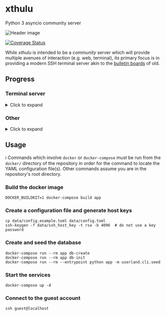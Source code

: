# xthulu

Python 3 asyncio community server

![Header image](https://github.com/haliphax/xthulu/raw/assets/xthulu.jpg)

[![Coverage Status](https://coveralls.io/repos/github/haliphax/xthulu/badge.svg?branch=master)](https://coveralls.io/github/haliphax/xthulu?branch=master)

While _xthulu_ is intended to be a _community_ server which will provide
multiple avenues of interaction (e.g. web, terminal), its primary focus is in
providing a modern SSH terminal server akin to the [bulletin boards] of old.

## Progress

### Terminal server

<details>
<summary>Click to expand</summary>

- [x] SSH server
- [x] PROXY v1 support
- [ ] SCP subsystem
- [ ] SFTP subsystem
- [x] Userland script stack
  - [x] Goto
  - [x] Gosub
  - [x] Exception handling
- [x] Isolated `blessed.Terminal` process and proxy
- [ ] UI components
  - [ ] Block editor
  - [x] Line editor (block editor with a single line)
  - [ ] Lightbar
  - [ ] Vertical lightbar
  - [ ] Matrix (vertical/horizontal lightbar)
  - [ ] Panel (scrollable boundary)

</details>

### Other

<details>
<summary>Click to expand</summary>

- [ ] HTTP server
  - [ ] Static files
  - [ ] REST API
- [ ] IPC
  - [x] Session events queue
  - [x] Methods for manipulating queue (querying specific events, etc.)
  - [ ] Can target other sessions and send them events (gosub/goto, chat requests, IM, etc.)
  - [ ] Server events queue (IPC coordination, etc.)
  - [x] Locks (IPC semaphore)
  - [ ] External-to-session IPC (CLI, web, etc.) via Redis PubSub
- [ ] Data layer
  - [x] PostgreSQL for data
  - [x] Asynchronous ORM ([GINO])
  - [x] User model
  - [ ] Message bases
  - [ ] Simple pickle table for things like oneliners, automsg, etc.

</details>

## Usage

ℹ️ Commands which involve `docker` or `docker-compose` must be run from the
`docker/` directory of the repository in order for the command to locate the
YAML configuration file(s). Other commands assume you are in the repository's
root directory.

### Build the docker image

```shell
DOCKER_BUILDKIT=1 docker-compose build app
```

### Create a configuration file and generate host keys

```shell
cp data/config.example.toml data/config.toml
ssh-keygen -f data/ssh_host_key -t rsa -b 4096  # do not use a key password
```

### Create and seed the database

```shell
docker-compose run --rm app db-create
docker-compose run --rm app db-init
docker-compose run --rm --entrypoint python app -m userland.cli.seed
```

### Start the services

```shell
docker-compose up -d
```

### Connect to the guest account

```shell
ssh guest@localhost
```

[bulletin boards]: https://archive.org/details/BBS.The.Documentary
[gino]: https://python-gino.org
